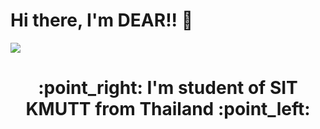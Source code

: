 # Hi there, I'm DEAR!! 👋

<img src="https://i.ibb.co/8jd30vx/codingwithcoffee.gif" />
<h1 align="center">:point_right: I'm student of SIT KMUTT from Thailand :point_left:</h1>


